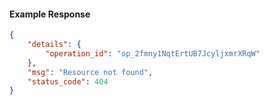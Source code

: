 <!-- Code generated for API Clients. DO NOT EDIT. -->

#### Example Response

```json
{
	"details": {
		"operation_id": "op_2fmny1NqtErtUB7JcyljxmrXRqW"
	},
	"msg": "Resource not found",
	"status_code": 404
}
```
